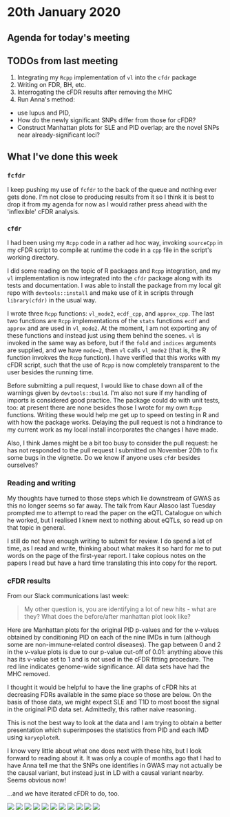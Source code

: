 
# 20th January 2020

## Agenda for today's meeting

## TODOs from last meeting 

1. Integrating my `Rcpp` implementation of `vl` into the `cfdr` package
2. Writing on FDR, BH, etc.
3. Interrogating the cFDR results after removing the MHC
4. Run Anna's method: 
  * use lupus and PID, 
  * How do the newly significant SNPs differ from those for cFDR? 
  * Construct Manhattan plots for SLE and PID overlap; are the novel SNPs near already-significant loci?

## What I've done this week

### `fcfdr` 

I keep pushing my use of `fcfdr` to the back of the queue and nothing ever gets done. I'm not close to producing results from it so I think it is best to drop it from my agenda for now as I would rather press ahead with the 'inflexible' cFDR analysis. 

### `cfdr`

I had been using my `Rcpp` code in a rather ad hoc way, invoking `sourceCpp` in my cFDR script to compile at runtime the code in a `cpp` file in the script's working directory.

I did some reading on the topic of R packages and `Rcpp` integration, and my `vl` implementation is now integrated into the `cfdr` package along with its tests and documentation. I was able to install the package from my local git repo with `devtools::install` and make use of it in scripts through `library(cfdr)` in the usual way. 

I wrote three `Rcpp` functions: `vl_mode2`, `ecdf_cpp`, and `approx_cpp`. The last two functions are `Rcpp` implementations of the `stats` functions `ecdf` and `approx` and are used in `vl_mode2`. At the moment, I am not exporting any of these functions and instead just using them behind the scenes. `vl` is invoked in the same way as before, but if the `fold` and `indices` arguments are supplied, and we have `mode=2`, then `vl` calls `vl_mode2` (that is, the R function invokves the `Rcpp` function). I have verified that this works with my cFDR script, such that the use of `Rcpp` is now completely transparent to the user besides the running time.

Before submitting a pull request, I would like to chase down all of the warnings given by `devtools::build`. I'm also not sure if my handling of imports is considered good practice. The package could do with unit tests, too: at present there are none besides those I wrote for my own `Rcpp` functions. Writing these would help me get up to speed on testing in R and with how the package works. Delaying the pull request is not a hindrance to my current work as my local install incorporates the changes I have made.

Also, I think James might be a bit too busy to consider the pull request: he has not responded to the pull request I submitted on November 20th to fix some bugs in the vignette. Do we know if anyone uses `cfdr` besides ourselves?

### Reading and writing

My thoughts have turned to those steps which lie downstream of GWAS as this no longer seems so far away. The talk from Kaur Alasoo last Tuesday prompted me to attempt to read the paper on the eQTL Catalogue on which he worked, but I realised I knew next to nothing about eQTLs, so read up on that topic in general.   

I still do not have enough writing to submit for review. I do spend a lot of time, as I read and write, thinking about what makes it so hard for me to put words on the page of the first-year report. I take copious notes on the papers I read but have a hard time translating this into copy for the report.

### cFDR results

From our Slack communications last week:

>My other question is, you are identifying a lot of new hits - what are they?  What does the before/after manhattan plot look like?

Here are Manhattan plots for the original PID p-values and for the v-values obtained by conditioning PID on each of the nine IMDs in turn (although some are non-immune-related control diseases). The gap between 0 and 2 in the v-value plots is due to our p-value cut-off of 0.01: anything above this has its v-value set to 1 and is not used in the cFDR fitting procedure. The red line indicates genome-wide significance. All data sets have had the MHC removed.

I thought it would be helpful to have the line graphs of cFDR hits at decreasing FDRs available in the same place so those are below. On the basis of those data, we might expect SLE and T1D to most boost the signal in the original PID data set. Admittedly, this rather naive reasoning. 

This is not the best way to look at the data and I am trying to obtain a better presentation which superimposes the statistics from PID and each IMD using `karyoploteR`. 

I know very little about what one does next with these hits, but I look forward to reading about it. It was only a couple of months ago that I had to have Anna tell me that the SNPs one identifies in GWAS may not actually be the causal variant, but instead just in LD with a causal variant nearby. Seems obvious now!

...and we have iterated cFDR to do, too. 

![](/images/200121/pid_sansMHC_manhattan.png)
![](/images/200121/aster_pid_sansMHC_manhattan.png)
![](/images/200121/cad_pid_sansMHC_manhattan.png)
![](/images/200121/cd_pid_sansMHC_manhattan.png)
![](/images/200121/ra_okada_1_pid_sansMHC_manhattan.png)
![](/images/200121/sle_pid_sansMHC_manhattan.png)
![](/images/200121/t1d_pid_sansMHC_manhattan.png)
![](/images/200121/t2d_pid_sansMHC_manhattan.png)
![](/images/200121/uc_pid_sansMHC_manhattan.png)
![](/images/200121/ukbb_asthma_pid_sansMHC_manhattan.png)
![](/images/130121/pid_cfdr_1e-2.png)
